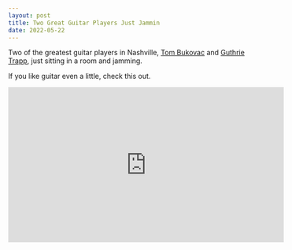 ```yaml
---
layout: post
title: Two Great Guitar Players Just Jammin
date: 2022-05-22
---
```


Two of the greatest guitar players in Nashville, [Tom Bukovac](https://www.youtube.com/user/501chorusecho) and [Guthrie Trapp](https://www.youtube.com/c/guthrietrappmusic), just sitting in a room and jamming.

If you like guitar even a little, check this out.


<iframe width="560" height="315" src="https://www.youtube.com/embed/YCFFjWtXYGE" title="YouTube video player" frameborder="0" allow="accelerometer; autoplay; clipboard-write; encrypted-media; gyroscope; picture-in-picture" allowfullscreen></iframe>
